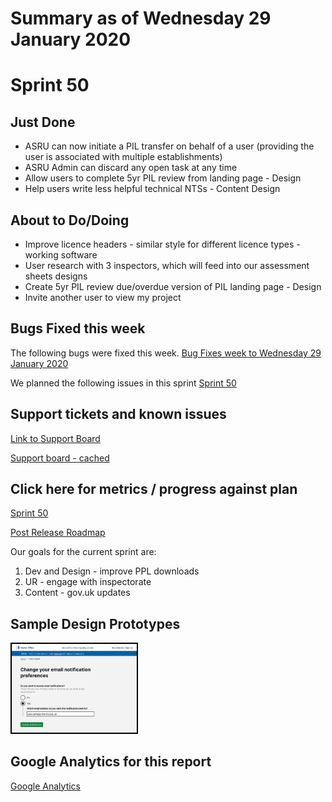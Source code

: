 # Summary as of Wednesday 29 January 2020 

# Sprint 50

## Just Done
* ASRU can now initiate a PIL transfer on behalf of a user (providing the user is associated with multiple establishments)
* ASRU Admin can discard any open task at any time
* Allow users to complete 5yr PIL review from landing page - Design
* Help users write less helpful technical NTSs - Content Design


## About to Do/Doing
* Improve licence headers - similar style for different licence types - working software
* User research with 3 inspectors, which will feed into our assessment sheets designs 
* Create 5yr PIL review due/overdue version of PIL landing page - Design
* Invite another user to view my project

## Bugs Fixed this week
The following bugs were fixed this week.
[Bug Fixes week to Wednesday 29 January 2020](graphs/bugs29012020.png)

We planned the following issues in this sprint 
[Sprint 50](graphs/sprint29012020.png)

## Support tickets and known issues
[Link to Support Board](https://collaboration.homeoffice.gov.uk/jira/secure/RapidBoard.jspa?rapidView=1717&selectedIssue=ASSB-253)

[Support board - cached](graphs/supportBoard29012020.png)

## Click here for metrics / progress against plan
[Sprint 50](graphs/progress29012020.png)

[Post Release Roadmap](graphs/roadmap29012020.png)

Our goals for the current sprint are:
1. Dev and Design - improve PPL downloads 
2. UR - engage with inspectorate 
3. Content - gov.uk updates

## Sample Design Prototypes
<a href="graphs/proto1_29012020.png"><img src="graphs/proto1_29012020.png" alt="HTML5 Icon" width="200" style="border:2px solid black"></a>
<br>


## Google Analytics for this report
[Google Analytics](graphs/GA29012020.png)

